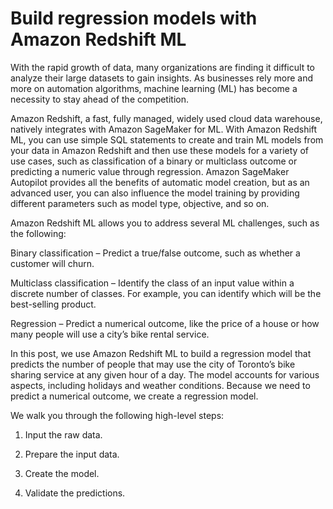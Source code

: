 

# Build regression models with Amazon Redshift ML 

With the rapid growth of data, many organizations are finding it difficult to analyze their large datasets to gain insights. As businesses rely more and more on automation algorithms, machine learning (ML) has become a necessity to stay ahead of the competition.

Amazon Redshift, a fast, fully managed, widely used cloud data warehouse, natively integrates with Amazon SageMaker for ML. With Amazon Redshift ML, you can use simple SQL statements to create and train ML models from your data in Amazon Redshift and then use these models for a variety of use cases, such as classification of a binary or multiclass outcome or predicting a numeric value through regression. Amazon SageMaker Autopilot provides all the benefits of automatic model creation, but as an advanced user, you can also influence the model training by providing different parameters such as model type, objective, and so on.

Amazon Redshift ML allows you to address several ML challenges, such as the following:

Binary classification – Predict a true/false outcome, such as whether a customer will churn. 

Multiclass classification – Identify the class of an input value within a discrete number of classes.
For example, you can identify which will be the best-selling product.

Regression – Predict a numerical outcome, like the price of a house or how many people will use a city’s bike rental service.


In this post, we use Amazon Redshift ML to build a regression model that predicts the number of people that may use the city of Toronto’s bike sharing service at any given hour of a day. The model accounts for various aspects, including holidays and weather conditions. Because we need to predict a numerical outcome, we create a regression model.

We walk you through the following high-level steps:

1. Input the raw data.

2. Prepare the input data.

3. Create the model.

4. Validate the predictions.



